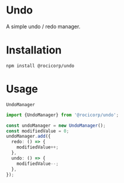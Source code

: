 # Undo

A simple undo / redo manager.

# Installation

```
npm install @rocicorp/undo
```

# Usage

`UndoManager`

```ts
import {UndoManager} from '@rocicorp/undo';

const undoManager = new UndoManager();
const modifiedValue = 0;
undoManager.add({
  redo: () => {
    modifiedValue++;
  },
  undo: () => {
    modifiedValue--;
  },
});
```
